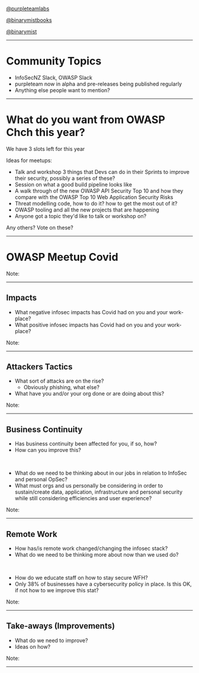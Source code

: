 <link rel="stylesheet" href="proj-css/talk.css">

<!--Cover Slide-->

[@purpleteamlabs](https://twitter.com/purpleteamlabs) <!-- .element: style="font-size: 5rem; color: #9b6bcc" target="_blank" -->

[@binarymistbooks](https://twitter.com/binarymistbooks) <!-- .element: style="font-size: 5rem; color: #9b6bcc" target="_blank" -->

[@binarymist](https://twitter.com/binarymist) <!-- .element: style="font-size: 5rem; color: #9b6bcc" target="_blank" -->

----  ----

# Community Topics

* InfoSecNZ Slack, OWASP Slack
* purpleteam now in alpha and pre-releases being published regularly
* Anything else people want to mention?

----

# What do you want from OWASP Chch this year?

We have 3 slots left for this year

Ideas for meetups:

* Talk and workshop 3 things that Devs can do in their Sprints to improve their security, possibly a series of these?
* Session on what a good build pipeline looks like
* A walk through of the new OWASP API Security Top 10 and how they compare with the OWASP Top 10 Web Application Security Risks
* Threat modelling code, how to do it? how to get the most out of it?
* OWASP tooling and all the new projects that are happening
* Anyone got a topic they'd like to talk or workshop on?

Any others? Vote on these?

----  ----

# OWASP Meetup Covid

Note:

----

## Impacts

* <!-- .element: class="fragment fade-right" --> What negative infosec impacts has Covid had on you and your work-place?
* <!-- .element: class="fragment fade-right" --> What positive infosec impacts has Covid had on you and your work-place?

Note:

----

## Attackers Tactics

* <!-- .element: class="fragment fade-right" --> What sort of attacks are on the rise?
  * <!-- .element: class="fragment fade-right" --> Obviously phishing, what else?
* <!-- .element: class="fragment fade-right" --> What have you and/or your org done or are doing about this?

Note:

----

## Business Continuity

* <!-- .element: class="fragment fade-right" --> Has business continuity been affected for you, if so, how?
* <!-- .element: class="fragment fade-right" --> How can you improve this?

&nbsp;

* <!-- .element: class="fragment fade-right" --> What do we need to be thinking about in our jobs in relation to InfoSec and personal OpSec?
* <!-- .element: class="fragment fade-right" --> What must orgs and us personally be considering in order to sustain/create data, application, infrastructure and personal security while still considering efficiencies and user experience?

Note:

----

## Remote Work

* <!-- .element: class="fragment fade-right" --> How has/is remote work changed/changing the infosec stack?
* <!-- .element: class="fragment fade-right" --> What do we need to be thinking more about now than we used do?

&nbsp;

* <!-- .element: class="fragment fade-right" --> How do we educate staff on how to stay secure WFH?
* <!-- .element: class="fragment fade-right" --> Only 38% of businesses have a cybersecurity policy in place. Is this OK, if not how to we improve this stat?

Note:

----

## Take-aways (Improvements)

* <!-- .element: class="fragment fade-right" --> What do we need to improve?
* <!-- .element: class="fragment fade-right" --> Ideas on how?

Note:

----


